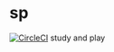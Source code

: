# sp
[![CircleCI](https://circleci.com/gh/recaton/sp.svg?style=shield)](https://circleci.com/gh/recaton/sp)
study and play
